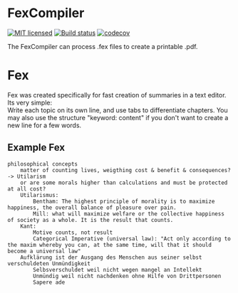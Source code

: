 # FexCompiler

[![MIT licensed](https://img.shields.io/badge/license-MIT-blue.svg)](./LICENSE)
[![Build status](https://ci.appveyor.com/api/projects/status/987fgimtc5rk546d?svg=true)](https://ci.appveyor.com/project/famoser/fexcompiler)
[![codecov](https://codecov.io/gh/famoser/FexCompiler/branch/master/graph/badge.svg)](https://codecov.io/gh/famoser/FexCompiler)

The FexCompiler can process .fex files to create a printable .pdf.

# Fex

Fex was created specifically for fast creation of summaries in a text editor. 
Its very simple:  
Write each topic on its own line, and use tabs to differentiate chapters.
You may also use the structure "keyword: content" if you don't want to create a new line for a few words.

## Example Fex

```
philosophical concepts
	matter of counting lives, weigthing cost & benefit & consequences? -> Utilarism
	or are some morals higher than calculations and must be protected at all cost?
	Utilarismus:
		Bentham: The highest principle of morality is to maximize happiness, the overall balance of pleasure over pain.
		Mill: what will maximize welfare or the collective happiness of society as a whole. It is the result that counts. 
	Kant:
		Motive counts, not result
		Categorical Imperative (universal law): "Act only according to the maxim whereby you can, at the same time, will that it should become a universal law"
	Aufklärung ist der Ausgang des Menschen aus seiner selbst verschuldeten Unmündigkeit
		Selbsverschuldet weil nicht wegen mangel an Intellekt
		Unmündig weil nicht nachdenken ohne Hilfe von Drittpersonen
		Sapere ade
```
